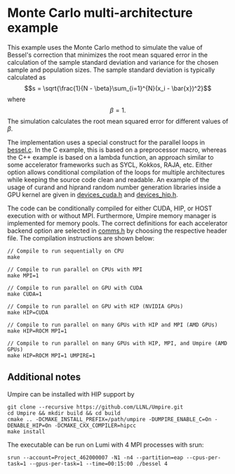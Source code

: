 # Monte Carlo multi-architecture example

This example uses the Monte Carlo method to simulate the value of Bessel's correction that minimizes the root mean squared error in the calculation of the sample standard deviation and variance for the chosen sample and population sizes. The sample standard deviation is typically calculated as $$s = \sqrt{\frac{1}{N - \beta}\sum_{i=1}^{N}(x_i - \bar{x})^2}$$ where $$\beta = 1.$$ The simulation calculates the root mean squared error for different values of $\beta$.

The implementation uses a special construct for the parallel loops in [bessel.c](src/bessel.c). In the C example, this is based on a preprocessor macro, whereas the C++ example is based on a lambda function, an approach similar to some accelerator frameworks such as SYCL, Kokkos, RAJA, etc. Either option allows conditional compilation of the loops for multiple architectures while keeping the source code clean and readable. An example of the usage of curand and hiprand random number generation libraries inside a GPU kernel are given in [devices_cuda.h](src/devices_cuda.h) and [devices_hip.h](src/devices_hip.h).

The code can be conditionally compiled for either CUDA, HIP, or HOST execution with or without MPI. Furthermore, Umpire memory manager is implemented for memory pools. The correct definitions for each accelerator backend option are selected in [comms.h](src/comms.h) by choosing the respective header file. The compilation instructions are shown below:

```
// Compile to run sequentially on CPU
make

// Compile to run parallel on CPUs with MPI
make MPI=1

// Compile to run parallel on GPU with CUDA
make CUDA=1

// Compile to run parallel on GPU with HIP (NVIDIA GPUs)
make HIP=CUDA

// Compile to run parallel on many GPUs with HIP and MPI (AMD GPUs)
make HIP=ROCM MPI=1

// Compile to run parallel on many GPUs with HIP, MPI, and Umpire (AMD GPUs)
make HIP=ROCM MPI=1 UMPIRE=1
```

## Additional notes

Umpire can be installed with HIP support by
```
git clone --recursive https://github.com/LLNL/Umpire.git
cd Umpire && mkdir build && cd build
cmake .. -DCMAKE_INSTALL_PREFIX=/path/umpire -DUMPIRE_ENABLE_C=On -DENABLE_HIP=On -DCMAKE_CXX_COMPILER=hipcc
make install
```

The executable can be run on Lumi with 4 MPI processes with srun: 
```
srun --account=Project_462000007 -N1 -n4 --partition=eap --cpus-per-task=1 --gpus-per-task=1 --time=00:15:00 ./bessel 4
```
